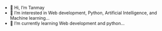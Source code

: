- 👋 Hi, I’m Tanmay
- 👀 I’m interested in Web development, Python, Artificial Intelligence, and Machine learning...
- 🌱 I’m currently learning Web development and python...
<!--- - 💞️ I’m looking to collaborate on ...
- 📫 How to reach me ...
--->
<!---
GODZ-k/GODZ-k is a ✨ special ✨ repository because its `README.md` (this file) appears on your GitHub profile.
You can click the Preview link to take a look at your changes.
--->
